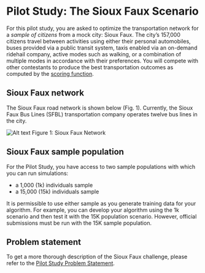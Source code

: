 # Pilot Study: The Sioux Faux Scenario

For this pilot study, you are asked to optimize the transportation network for a *sample of citizens* from a mock city: Sioux Faux. The city’s 157,000 citizens travel between activities using either their personal automobiles, buses provided via a public transit system, taxis enabled via an on-demand ridehail company, active modes such as walking, or a combination of multiple modes in accordance with their preferences. You will compete with other contestants to produce the best transportation outcomes as computed by the [scoring function](https://github.com/vgolfier/Uber-Prize-Starter-Kit/blob/master/docs/Understanding_the_outputs_and_the%20scoring_function.md).

## Sioux Faux network
The Sioux Faux road network is shown below (Fig. 1). Currently, the Sioux Faux Bus Lines (SFBL) transportation company operates twelve bus lines in the city.

![Alt text](https://github.com/vgolfier/Uber-Prize-Starter-Kit/blob/master/Images/sf_route_guide.png)
Figure 1: Sioux Faux Network

## Sioux Faux sample population
For the Pilot Study, you have access to two sample populations with which you can run simulations:
* a 1,000 (1k) individuals sample
* a 15,000 (15k) individuals sample

It is permissible to use either sample as you generate training data for your algorithm. For example, you can develop your algorithm using the 1k scenario and then test it with the 15K population scenario. However, official submissions must be run with the 15K sample population.

## Problem statement 
To get a more thorough description of the Sioux Faux challenge, please refer to the [Pilot Study Problem Statement](https://github.com/vgolfier/Uber-Prize-Starter-Kit/blob/master/docs/Problem_Statement_Pilot_Study.pdf).

